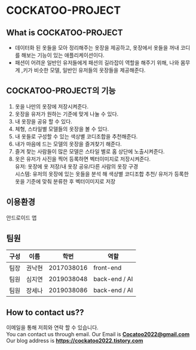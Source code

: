# COCKATOO-PROJECT
## What is COCKATOO-PROJECT
- 데이터화 된 옷들을 모아 정리해주는 옷장을 제공하고, 옷장에서 옷들을 꺼내 코디를 해보는 기능이 있는 애플리케이션이다.
- 패션이 어려운 일반인 유저들에게 패션의 길라잡이 역할을 해주기 위해, 나와 몸무게 ,키가 비슷한 모델, 일반인 유저들의 옷장들을 제공해준다.  
## COCKATOO-PROJECT의 기능
1. 옷을 나만의 옷장에 저장시켜준다.
2. 옷장을 유저가 원하는 기준에 맞게 나눌 수 있다.
3. 내 옷장을 공유 할 수 있다.
4. 체형, 스타일별 모델들의 옷장을 볼 수 있다.
5. 내 옷들로 구성할 수 있는 색상별 코디조합을 추천해준다.
6. 내가 마음에 드는 모델의 옷장을 즐겨찾기 해준다.
7. 즐겨 찾는 사람들이 많은 모델은 스타일 별로 홈 상단에 노출시켜준다.
8. 옷은 유저가 사진을 찍어 등록하면 벡터이미지로 저장시켜준다.  
   유저: 옷장에 옷 저장/내 옷장 공유/다른 사람의 옷장 구경  
   시스템: 유저의 옷장에 있는 옷들을 분석 해 색상별 코디조합 추천/ 유저가 등록한 옷을 기준에 맞춰 분류한 후 벡터이미지로 저장 
   
## 이용환경
안드로이드 앱  

## 팀원
|구성|이름|학번|역할|
|---|---|---|---|
|팀장|권낙현|2017038016|front-end|
|팀원|심지연|2019038048|back-end / AI|
|팀원|장세나|2019038086|back-end / AI|

## How to contact us??
이메일을 통해 저희와 연락 할 수 있습니다.  
You can contact us through email.
Our Email is **Cocatoo2022@gmail.com**  
Our blog address is **https://cockatoo2022.tistory.com**
